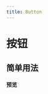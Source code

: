 ```yaml
---
title: Button
---
```


# 按钮

## 简单用法

#### 预览 
&nbsp;
<ClientOnly>
<button-demos></button-demos>
</ClientOnly>